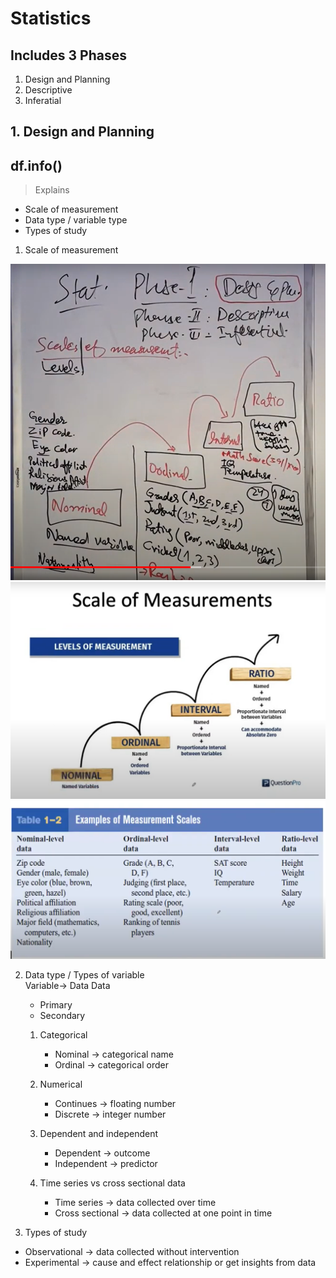 # Statistics
## Includes 3 Phases
1. Design and Planning
2. Descriptive 
3. Inferatial

## 1. Design and Planning
## df.info()
> Explains
* Scale of measurement
* Data type / variable type
* Types of study

1. Scale of measurement

![](./image/smapling_techniques/Scales_of_mearsurement.png)
![](./image/smapling_techniques/scales.png)
![](./image/smapling_techniques/examples_of_SOM.png)

2. Data type / Types of variable\
Variable-> Data
Data
    * Primary
    * Secondary

    1. Categorical
        *  Nominal -> categorical name
        *  Ordinal ->  categorical order


    2. Numerical
        * Continues -> floating number
        * Discrete ->  integer number

    3. Dependent and independent
        * Dependent -> outcome
        * Independent -> predictor

    4. Time series vs  cross sectional data
        * Time series -> data collected over time
        * Cross sectional -> data collected at one point in time

3.  Types of study
* Observational ->  data collected without intervention
* Experimental ->  cause and effect relationship or get insights from data


